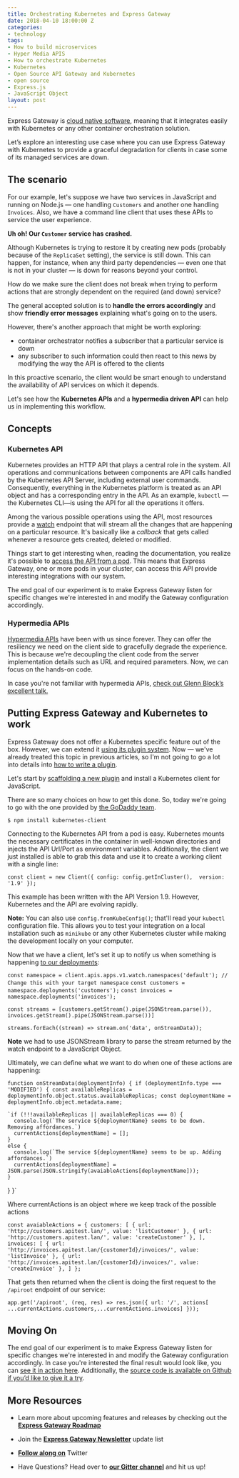 ```yaml
---
title: Orchestrating Kubernetes and Express Gateway
date: 2018-04-10 18:00:00 Z
categories:
- technology
tags:
- How to build microservices
- Hyper Media APIS
- How to orchestrate Kubernetes
- Kubernetes
- Open Source API Gateway and Kubernetes
- open source
- Express.js
- JavaScript Object
layout: post
---
```


Express Gateway is [cloud native software](https://pivotal.io/cloud-native), meaning that it integrates easily with Kubernetes or any other container orchestration solution.

Let’s explore an interesting use case where you can use Express Gateway with Kubernetes to provide a graceful degradation for clients in case some of its managed services are down.
<!--excerpt-->

## The scenario
For our example, let's suppose we have two services in JavaScript and running on Node.js — one handling `Customers` and another one handling `Invoices`. Also, we have a command line client that uses these APIs to service the user experience.

**Uh oh! Our `Customer` service has crashed.**

Although Kubernetes is trying to restore it by creating new pods (probably because of the `ReplicaSet` setting), the service is still down. This can happen, for instance, when any third party dependencies — even one that is not in your cluster — is down for reasons beyond your control.

How do we make sure the client does not break when trying to perform actions that are strongly dependent on the required (and down) service?

The general accepted solution is to **handle the errors accordingly** and show **friendly error messages** explaining what's going on to the users.

However, there's another approach that might be worth exploring:
* container orchestrator notifies a subscriber that a particular service is down
* any subscriber to such information could then react to this news by modifying the way the API is offered to the clients 

In this proactive scenario, the client would be smart enough to understand the availability of API services on which it depends.

Let's see how the **Kubernetes APIs** and a **hypermedia driven API** can help us in implementing this workflow.

## Concepts

### Kubernetes API

Kubernetes provides an HTTP API that plays a central role in the system. All operations and communications between components are API calls handled by the Kubernetes API Server, including external user commands. Consequently, everything in the Kubernetes platform is treated as an API object and has a corresponding entry in the API. As an example, `kubectl` —the Kubernetes CLI—is using the API for all the operations it offers.

Among the various possible operations using the API, most resources provide a [watch](https://kubernetes.io/docs/reference/generated/kubernetes-api/v1.10/#read) endpoint that will stream all the changes that are happening on a particular resource. It's basically like a _callback_ that gets called whenever a resource gets created, deleted or modified.

Things start to get interesting when, reading the documentation, you realize it's possible to [access the API from a pod](https://kubernetes.io/docs/tasks/administer-cluster/access-cluster-api/#accessing-the-api-from-a-pod). This means that Express Gateway, one or more pods in your cluster, can access this API provide interesting integrations with our system.

The end goal of our experiment is to make Express Gateway listen for specific changes we're interested in and modify the Gateway configuration accordingly.

### Hypermedia APIs

[Hypermedia APIs](https://smartbear.com/learn/api-design/what-is-hypermedia/) have been with us since forever. They can offer the resiliency we need on the client side to gracefully degrade the experience. This is because we're decoupling the client code from the server implementation details such as URL and required parameters. Now, we can focus on the hands-on code.

In case you're not familiar with hypermedia APIs, [check out Glenn Block’s excellent talk.](https://www.youtube.com/watch?v=vp-Na5wKlig)

## Putting Express Gateway and Kubernetes to work

Express Gateway does not offer a Kubernetes specific feature out of the box. However, we can extend it [using its plugin system](https://www.express-gateway.io/docs/plugins/plugin-development/). Now — we've already treated this topic in previous articles, so I'm not going to go a lot into details into [how to write a plugin](https://www.express-gateway.io/docs/plugins/plugin-development/).

Let's start by [scaffolding a new plugin](https://www.express-gateway.io/docs/plugins/plugin-development/) and install a Kubernetes client for JavaScript. 

There are so many choices on how to get this done. So, today we're going to go with the one provided by [the GoDaddy team](https://github.com/godaddy/kubernetes-client).

`$ npm install kubernetes-client`

Connecting to the Kubernetes API from a pod is easy. Kubernetes mounts the necessary certificates in the container in well-known directories and injects the API Url/Port as environment variables. Additionally, the client we just installed is able to grab this data and use it to create a working client with a single line:

`const client = new Client({ config: config.getInCluster(), 
version: '1.9' });`

This example has been written with the API Version 1.9. However, Kubernetes and the API are evolving rapidly.

**Note:** You can also use `config.fromKubeConfig()`; that'll read your `kubectl` configuration file. This allows you to test your integration on a local installation such as `minikube` or any other Kubernetes cluster while making the development locally on your computer.

Now that we have a client, let's set it up to notify us when something is happening [to our deployments](https://kubernetes.io/docs/concepts/workloads/controllers/deployment/):

`const namespace = client.apis.apps.v1.watch.namespaces('default'); // Change this with your target namespace`
  `const customers = namespace.deployments('customers');`
  `const invoices = namespace.deployments('invoices');`

`const streams = [customers.getStream().pipe(JSONStream.parse()), invoices.getStream().pipe(JSONStream.parse())]`

`streams.forEach((stream) => stream.on('data', onStreamData));`

**Note** we had to use JSONStream library to parse the stream returned by the watch endpoint to a JavaScript Object.

Ultimately, we can define what we want to do when one of these actions are happening:

`function onStreamData(deploymentInfo) {
  if (deploymentInfo.type === 'MODIFIED') {
    const availableReplicas = deploymentInfo.object.status.availableReplicas;
    const deploymentName = deploymentInfo.object.metadata.name;`

    `if (!!!availableReplicas || availableReplicas === 0) {
      console.log(`The service ${deploymentName} seems to be down. Removing affordances.`)
      currentActions[deploymentName] = [];
    }
    else {
      console.log(`The service ${deploymentName} seems to be up. Adding affordances.`)
      currentActions[deploymentName] = JSON.parse(JSON.stringify(avaiableActions[deploymentName]));
    }
 }
}`


Where currentActions is an object where we keep track of the possible actions

`const avaiableActions = {
  customers: [
    { url: 'http://customers.apitest.lan/', value: 'listCustomer' },
    { url: 'http://customers.apitest.lan/', value: 'createCustomer' },
  ],
  invoices: [
    { url: 'http://invoices.apitest.lan/{customerId}/invoices/', value: 'listInvoice' },
    { url: 'http://invoices.apitest.lan/{customerId}/invoices/', value: 'createInvoice' },
  ]
};`

That gets then returned when the client is doing the first request to the `/apiroot` endpoint of our service:

`app.get('/apiroot', (req, res) => res.json({
   url: '/',
   actions[
...currentActions.customers,...currentActions.invoices]
}));`

## Moving On
The end goal of our experiment is to make Express Gateway listen for specific changes we're interested in and modify the Gateway configuration accordingly. In case you're interested the final result would look like, you can [see it in action here](https://youtu.be/004Uhxo0xd4). Additionally, the [source code is available on Github if you’d like to give it a try](https://github.com/XVincentX/apigateway-playground/tree/microservice-gateway-hypermedia-kubernetes). 

## More Resources

* Learn more about upcoming features and releases by checking out the **[Express Gateway Roadmap](https://github.com/ExpressGateway/express-gateway/milestones)**

* Join the **[Express Gateway Newsletter](https://eepurl.com/cVOqd5)** update list

* **[Follow along on](https://twitter.com/express_gateway)** Twitter

* Have Questions? Head over to **[our Gitter channel](https://gitter.im/ExpressGateway/express-gateway)** and hit us up!